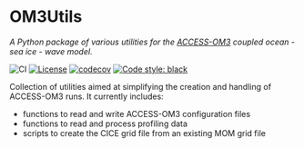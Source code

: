 # OM3Utils

*A Python package of various utilities for the [ACCESS-OM3](https://github.com/COSIMA/access-om3) coupled ocean - sea ice - wave model.*

![CI](https://github.com/COSIMA/om3-utils/actions/workflows/ci.yml/badge.svg) [![License](https://img.shields.io/badge/License-MPL2.0-a05a3f?style=flat-square)](https://opensource.org/licenses/MPL-2.0) [![codecov](https://codecov.io/gh/COSIMA/om3-utils/graph/badge.svg?token=gWLm5kXMcb)](https://codecov.io/gh/COSIMA/om3-utils) [![Code style: black](https://img.shields.io/badge/code%20style-black-000000.svg)](https://github.com/psf/black)

Collection of utilities aimed at simplifying the creation and handling of ACCESS-OM3 runs. It currently includes:
  - functions to read and write ACCESS-OM3 configuration files
  - functions to read and process profiling data
  - scripts to create the CICE grid file from an existing MOM grid file
